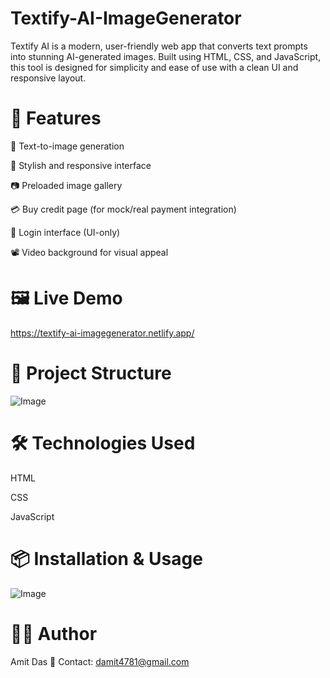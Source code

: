 # Textify-AI-ImageGenerator 
Textify AI is a modern, user-friendly web app that converts text prompts into stunning AI-generated images. Built using HTML, CSS, and JavaScript, this tool is designed for simplicity and ease of use with a clean UI and responsive layout.

# 🚀 Features

🔡 Text-to-image generation

🎨 Stylish and responsive interface

📷 Preloaded image gallery

💳 Buy credit page (for mock/real payment integration)

🔐 Login interface (UI-only)

📽️ Video background for visual appeal

# 🖼️ Live Demo

https://textify-ai-imagegenerator.netlify.app/

# 📁 Project Structure

![Image](https://github.com/user-attachments/assets/8b8fb32b-331c-4adf-bab0-9b25c06e9e0b)

# 🛠️ Technologies Used

HTML

CSS

JavaScript

# 📦 Installation & Usage

![Image](https://github.com/user-attachments/assets/6e840b50-28d8-42a1-a0d7-f14c031aa180)

# 🙋‍♂️ Author

Amit Das
📧 Contact: damit4781@gmail.com
